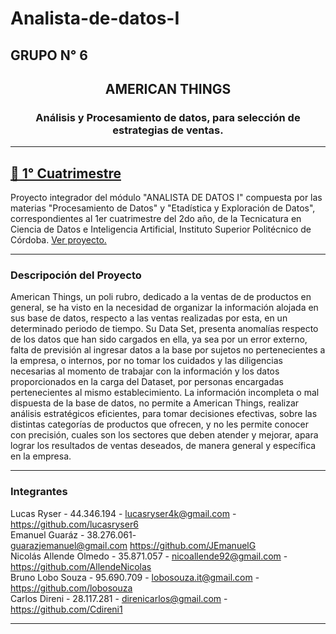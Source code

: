 # Analista-de-datos-I

<h2><strong>GRUPO N° 6</strong></h2>

<div id="top"></div>

<div align="center">
<h2 align="center">AMERICAN THINGS</h2>
<h3 align="center">Análisis y Procesamiento de datos, para selección de estrategias de ventas.</h3>
<hr />

</div>

<div id="cuatrimestre1">

<h2><a href="https://github.com/AllendeNicolas/Analista-de-datos-I">📂 1° Cuatrimestre</a></h2>
	
<p>Proyecto integrador del módulo "ANALISTA DE DATOS I" compuesta por las materias "Procesamiento de Datos" y "Etadística y Exploración de Datos", correspondientes al 1er cuatrimestre del 2do año, de la Tecnicatura en Ciencia de Datos e Inteligencia Artificial, Instituto Superior Politécnico de Córdoba. <a href="https://github.com/AllendeNicolas/Analista-de-datos-I">Ver proyecto.</a></p>

<hr/>

<h3>Descripoción del Proyecto</h3>

<p>American Things, un poli rubro, dedicado a la ventas de de productos en general, se ha 
visto en la necesidad de organizar la información alojada en sus base de datos, respecto a las 
ventas realizadas por esta, en un determinado periodo de tiempo. Su Data Set, presenta 
anomalías respecto de los datos que han sido cargados en ella, ya sea por un error externo, falta 
de previsión al ingresar datos  a la base por sujetos no pertenecientes a la empresa, o internos, 
por no tomar los cuidados y las diligencias necesarias al momento de trabajar con la información 
y los datos proporcionados en la carga del Dataset, por personas encargadas pertenecientes al 
mismo establecimiento. La información incompleta o mal dispuesta de la base de datos, no 
permite a American Things, realizar análisis estratégicos eficientes, para tomar decisiones 
efectivas, sobre las distintas categorías de productos que ofrecen, y no les permite conocer con 
precisión, cuales son los sectores que deben atender y mejorar, apara lograr los resultados de 
ventas deseados, de manera general y específica en la empresa.</p>

<hr/>
 
<h3>Integrantes</h3>

Lucas Ryser - 44.346.194 - lucasryser4k@gmail.com - https://github.com/lucasryser6</br>
Emanuel Guaráz - 38.276.061- guarazjemanuel@gmail.com https://github.com/JEmanuelG</br>
Nicolás Allende Olmedo - 35.871.057 - nicoallende92@gmail.com - https://github.com/AllendeNicolas</br>
Bruno Lobo Souza - 95.690.709 - lobosouza.it@gmail.com - https://github.com/lobosouza</br>
Carlos Direni - 28.117.281 - direnicarlos@gmail.com - https://github.com/Cdireni1</br>

<hr />
	
</div>
